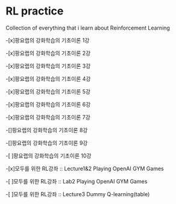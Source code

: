 # RL practice

Collection of everything that i learn about Reinforcement Learning

-[x]팡요랩의 강화학습의 기초이론 1강

-[x]팡요랩의 강화학습의 기초이론 2강

-[x]팡요랩의 강화학습의 기초이론 3강

-[x]팡요랩의 강화학습의 기초이론 4강

-[x]팡요랩의 강화학습의 기초이론 5강

-[x]팡요랩의 강화학습의 기초이론 6강

-[x]팡요랩의 강화학습의 기초이론 7강

-[]팡요랩의 강화학습의 기초이론 8강

-[]팡요랩의 강화학습의 기초이론 9강

-[ ]팡요랩의 강화학습의 기초이론 10강

-[x]모두를 위한 RL강좌 :: Lecture1&2 Playing OpenAI GYM Games

-[ ]모두를 위한 RL강좌 :: Lab2 Playing OpenAI GYM Games

-[ ]모두를 위한 RL강좌 :: Lecture3 Dummy Q-learning(table)